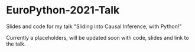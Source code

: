 # EuroPython-2021-Talk
Slides and code for my talk "Sliding into Causal Inference, with Python!"


Currently a placeholders, will be updated soon with code, slides and link to the talk.
